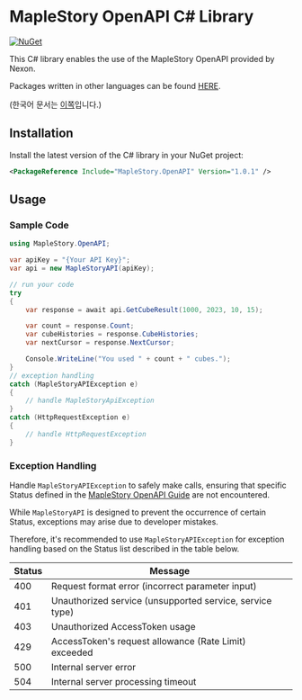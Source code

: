 # MapleStory OpenAPI C# Library

[![NuGet](https://img.shields.io/nuget/v/MapleStory.OpenAPI)](https://www.nuget.org/packages/MapleStory.OpenAPI)

This C# library enables the use of the MapleStory OpenAPI provided by Nexon.

Packages written in other languages can be found [HERE](https://github.com/SpiralMoon/maplestory.openapi).

(한국어 문서는 [이쪽](https://github.com/SpiralMoon/maplestory.openapi/blob/master/csharp/README-ko.md)입니다.)

## Installation

Install the latest version of the C# library in your NuGet project:

```xml
<PackageReference Include="MapleStory.OpenAPI" Version="1.0.1" />
```

## Usage

### Sample Code

```csharp
using MapleStory.OpenAPI;

var apiKey = "{Your API Key}";
var api = new MapleStoryAPI(apiKey);

// run your code
try
{
    var response = await api.GetCubeResult(1000, 2023, 10, 15);

    var count = response.Count;
    var cubeHistories = response.CubeHistories;
    var nextCursor = response.NextCursor;

    Console.WriteLine("You used " + count + " cubes.");
}
// exception handling
catch (MapleStoryAPIException e)
{
    // handle MapleStoryApiException
}
catch (HttpRequestException e)
{
    // handle HttpRequestException
}
```

### Exception Handling

Handle `MapleStoryAPIException` to safely make calls, ensuring that specific Status defined in the [MapleStory OpenAPI Guide](https://developers.nexon.com/Maplestory/guides) are not encountered.

While `MapleStoryAPI` is designed to prevent the occurrence of certain Status, exceptions may arise due to developer mistakes.

Therefore, it's recommended to use `MapleStoryAPIException` for exception handling based on the Status list described in the table below.

| Status | Message                                                 |
|--------|---------------------------------------------------------|
| 400    | Request format error (incorrect parameter input)        |
| 401    | Unauthorized service (unsupported service, service type) |
| 403    | Unauthorized AccessToken usage                          |
| 429    | AccessToken's request allowance (Rate Limit) exceeded   |
| 500    | Internal server error                                   |
| 504    | Internal server processing timeout                      |
